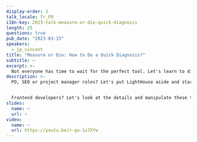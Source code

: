 ```yaml
---
display-order: 1
talk_locale: fr_FR
i18n-key: 2023-talk-measure-or-die-quick-diagnosis
length: 25
questions: true
pub_date: "2023-03-15"
speakers:
  - jp_vincent
title: "Measure or Die: How to Do a Quick Diagnosis?"
subtitle: ~
excerpt: >-
  Not everyone has time to wait for the perfect tool. Let's learn to diagnose with the tools we have at hand.
description: >-
  PO, SEO or project manager roles? Let's put LightHouse aside and start with more precise tools to guide your developers and judge output performance. At this level, calibrating Webpagetest or Chrome DevTools and reading them carefully will allow you to have realistic project management.


  Frontend developers? Let's look at the details and manipulate these two expert tools. Bonus for heavy JS applications: tools and methods to lighten the frontend.
slides:
  name: ~
  url: ~
video:
  name: ~
  url: https://youtu.be/r-go-1z7XYw
---
```

